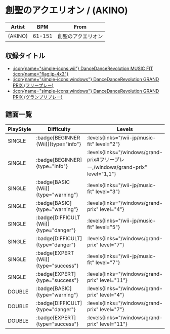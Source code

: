 # 創聖のアクエリオン / (AKINO)

|Artist|BPM|From|
|------|---|----|
|(AKINO)|61-151|創聖のアクエリオン|

## 収録タイトル

- [:icon{name="simple-icons:wii"} DanceDanceRevolution MUSIC FIT :icon{name="flag:jp-4x3"}](/wii-jp/music-fit)
- [:icon{name="simple-icons:windows"} DanceDanceRevolution GRAND PRIX (フリープレー)](/windows/grand-prix#フリープレー)
- [:icon{name="simple-icons:windows"} DanceDanceRevolution GRAND PRIX (グランプリプレー)](/windows/grand-prix)

## 譜面一覧

|PlayStyle|Difficulty|Levels|Notes|Movie|
|---------|----------|------|-----|-----|
|SINGLE| :badge[BEGINNER (Wii)]{type="info"}| :levels{links="/wii-jp/music-fit" level="2"}|71/0||
|SINGLE| :badge[BEGINNER]{type="info"}| :levels{links="/windows/grand-prix#フリープレー,/windows/grand-prix" level="1,1"}|43/0||
|SINGLE| :badge[BASIC (Wii)]{type="warning"}| :levels{links="/wii-jp/music-fit" level="3"}|104/12||
|SINGLE| :badge[BASIC]{type="warning"}| :levels{links="/windows/grand-prix" level="4"}|77/14||
|SINGLE| :badge[DIFFICULT (Wii)]{type="danger"}| :levels{links="/wii-jp/music-fit" level="5"}|180/7||
|SINGLE| :badge[DIFFICULT]{type="danger"}| :levels{links="/windows/grand-prix" level="7"}|153/33||
|SINGLE| :badge[EXPERT (Wii)]{type="success"}| :levels{links="/wii-jp/music-fit" level="7"}|249/5||
|SINGLE| :badge[EXPERT]{type="success"}| :levels{links="/windows/grand-prix" level="11"}|231/39||
|DOUBLE| :badge[BASIC]{type="warning"}| :levels{links="/windows/grand-prix" level="4"}|77/14||
|DOUBLE| :badge[DIFFICULT]{type="danger"}| :levels{links="/windows/grand-prix" level="7"}|152/32||
|DOUBLE| :badge[EXPERT]{type="success"}| :levels{links="/windows/grand-prix" level="11"}|232/39||
